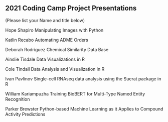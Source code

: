 ## 2021 Coding Camp Project Presentations

(Please list your Name and title below)

Hope Shapiro
Manipulating Images with Python

Katlin Recabo
Automating ADME Orders

Deborah Rodriguez
Chemical Similarity Data Base

Ainslie Tisdale
Data Visualizations in R

Cole Tindall
Data Analysis and Visualization in R

Ivan Pavlinov
Single-cell RNAseq data analysis using the Suerat package in R

William Kariampuzha
Training BioBERT for Multi-Type Named Entity Recognition

Parker Brewster
Python-based Machine Learning as it Applies to Compound Activity Predictions
